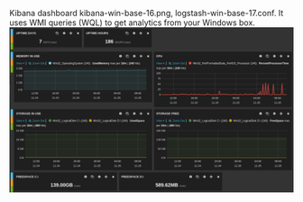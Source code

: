 Kibana dashboard kibana-win-base-16.png, logstash-win-base-17.conf. It uses WMI queries (WQL) to get analytics from your Windows box.
![win-base](kibana-win-base-16.png?raw=true)
